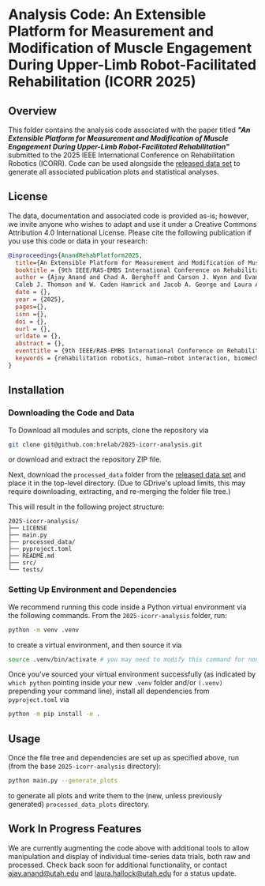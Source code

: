 # Analysis Code: An Extensible Platform for Measurement and Modification of Muscle Engagement During Upper-Limb Robot-Facilitated Rehabilitation (ICORR 2025)

## Overview

This folder contains the analysis code associated with the paper titled ***"An Extensible Platform for Measurement and Modification of Muscle Engagement During Upper-Limb Robot-Facilitated Rehabilitation"*** submitted to the 2025 IEEE International Conference on Rehabilitation Robotics (ICORR). Code can be used alongside the [released data set](https://tinyurl.com/hrelab-2025-icorr) to generate all associated publication plots and statistical analyses.

## License

The data, documentation and associated code is provided as-is; however, we invite anyone who wishes to adapt and use it under a Creative Commons Attribution 4.0 International License. Please cite the following publication if you use this code or data in your research:

```bibtex
@inproceedings{AnandRehabPlatform2025,
  title={An Extensible Platform for Measurement and Modification of Muscle Engagement During Upper-Limb Robot-Facilitated Rehabilitation},
  booktitle = {9th IEEE/RAS-EMBS International Conference on Rehabilitation Robotics ({ICORR})},
  author = {Ajay Anand and Chad A. Berghoff and Carson J. Wynn and Evan Cole Falconer and Gabriel Parra and Jono Jenkens and 
  Caleb J. Thomson and W. Caden Hamrick and Jacob A. George and Laura A. Hallock},
  date = {},
  year = {2025},
  pages={},
  isnn ={},
  doi = {},
  ourl = {},
  urldate = {},
  abstract = {},
  eventtitle = {9th IEEE/RAS-EMBS International Conference on Rehabilitation Robotics ({ICORR})},
  keywords = {rehabilitation robotics, human–robot interaction, biomechanics, surface electromyography (sEMG), user-centered design}
}
```
## Installation

### Downloading the Code and Data

To Download all modules and scripts, clone the repository via

```bash
git clone git@github.com:hrelab/2025-icorr-analysis.git
```

or download and extract the repository ZIP file. 

Next, download the `processed_data` folder from the [released data set](https://tinyurl.com/hrelab-2025-icorr) and place it in the top-level directory. (Due to GDrive's upload limits, this may require downloading, extracting, and re-merging the folder file tree.)

This will result in the following project structure:

```
2025-icorr-analysis/
├── LICENSE
├── main.py
├── processed_data/
├── pyproject.toml
├── README.md
├── src/
└── tests/
```

### Setting Up Environment and Dependencies

We recommend running this code inside a Python virtual environment via the following commands. From the `2025-icorr-analysis` folder, run:

```bash
python -m venv .venv
```

to create a virtual environment, and then source it via

```bash
source .venv/bin/activate # you may need to modify this command for non-Unix (i.e., Windows) systems
```

Once you've sourced your virtual environment successfully (as indicated by `which python` pointing inside your new `.venv` folder and/or `(.venv)` prepending your command line), install all dependencies from `pyproject.toml` via

```bash
python -m pip install -e .
```

## Usage

Once the file tree and dependencies are set up as specified above, run (from the base `2025-icorr-analysis` directory):

```bash
python main.py --generate_plots
```

to generate all plots and write them to the (new, unless previously generated) `processed_data_plots` directory.


## Work In Progress Features

We are currently augmenting the code above with additional tools to allow manipulation and display of individual time-series data trials, both raw and processed. Check back soon for additional functionality, or contact <ajay.anand@utah.edu> and <laura.hallock@utah.edu> for a status update.

<!-- These features are in current development and will not work.

### Running the whole pipeline

1. Make sure that you have the unprocessed data.

2. Make sure to have followed the virtual environment setup from above.

3. In the root of the project, run `python main.py --process_data --generate_plots --generate_exemplar`

### Running the data processer on the unprocessed data

1. Make sure that you have the unprocessed data.

2. Make sure to have followed the virtual environment setup from above.

3. In the root of the project, run `python main.py --process_data`

### Generating Exemplar Plots

1. Make sure that you have the processed data.

2. Make sure to have followed the virtual environment setup from above.

3. In the root of the project, run `python main.py --generate_exemplar` -->
